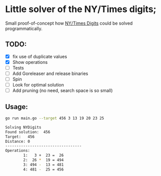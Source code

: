 # Little solver of the NY/Times digits;

Small proof-of-concept how [NY/Times Digits](https://www.nytimes.com/games/digits) could be solved programmatically.


## TODO:

- [x] fix use of duplicate values
- [x] Show operations
- [ ] Tests
- [ ] Add Goreleaser and release binaries
- [ ] Spin
- [ ] Look for optimal solution
- [ ] Add pruning (no need, search space is so small)

## Usage:

```bash
go run main.go --target 456 3 13 19 20 23 25

Solving NYDigits
Found solution:  456
Target:   456
Distance: 0
----------------------------------
Operations:
        1:   3 +  23 =  26
        2:  26 *  19 = 494
        3: 494 -  13 = 481
        4: 481 -  25 = 456
```

